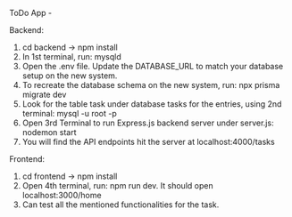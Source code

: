 ToDo App -

Backend:
1. cd backend -> npm install
2. In 1st terminal, run: mysqld
3. Open the .env file. Update the DATABASE_URL to match your database setup on the new system.
3. To recreate the database schema on the new system, run: npx prisma migrate dev
4. Look for the table task under database tasks for the entries, using 2nd terminal: mysql -u root -p
5. Open 3rd Terminal to run Express.js backend server under server.js: nodemon start
6. You will find the API endpoints hit the server at localhost:4000/tasks

Frontend:
1. cd frontend -> npm install
2. Open 4th terminal, run: npm run dev. It should open localhost:3000/home
3. Can test all the mentioned functionalities for the task.
